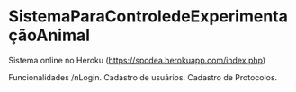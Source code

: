 # SistemaParaControledeExperimentaçãoAnimal
Sistema online no Heroku (https://spcdea.herokuapp.com/index.php)

Funcionalidades
/nLogin.
Cadastro de usuários.
Cadastro de Protocolos.
